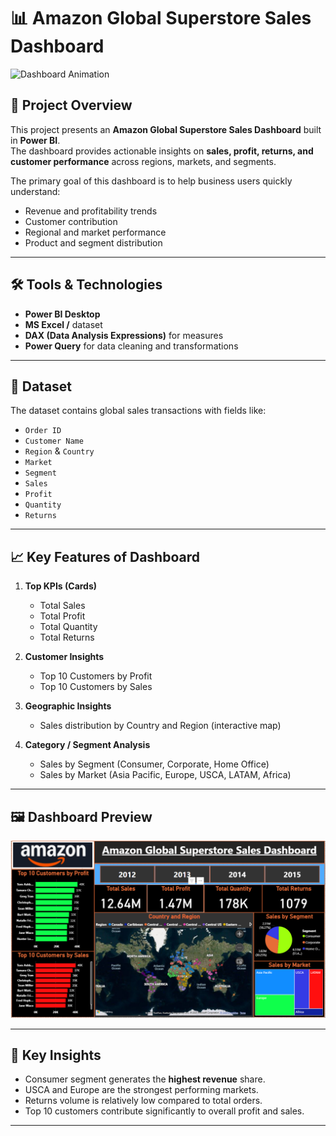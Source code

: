 # 📊 Amazon Global Superstore Sales Dashboard  

![Dashboard Animation](Amazon-Superstore-Sales-Dashboard.gif)  

## 📌 Project Overview  
This project presents an **Amazon Global Superstore Sales Dashboard** built in **Power BI**.  
The dashboard provides actionable insights on **sales, profit, returns, and customer performance** across regions, markets, and segments.  

The primary goal of this dashboard is to help business users quickly understand:  
- Revenue and profitability trends  
- Customer contribution  
- Regional and market performance  
- Product and segment distribution  

---

## 🛠️ Tools & Technologies  
- **Power BI Desktop**  
- **MS Excel /** dataset  
- **DAX (Data Analysis Expressions)** for measures  
- **Power Query** for data cleaning and transformations  

---

## 📂 Dataset  
The dataset contains global sales transactions with fields like:  
- `Order ID`  
- `Customer Name`  
- `Region` & `Country`  
- `Market`  
- `Segment`  
- `Sales`  
- `Profit`  
- `Quantity`  
- `Returns`  

---

## 📈 Key Features of Dashboard  

1. **Top KPIs (Cards)**  
   - Total Sales  
   - Total Profit  
   - Total Quantity  
   - Total Returns  

2. **Customer Insights**  
   - Top 10 Customers by Profit  
   - Top 10 Customers by Sales  

3. **Geographic Insights**  
   - Sales distribution by Country and Region (interactive map)  

4. **Category / Segment Analysis**  
   - Sales by Segment (Consumer, Corporate, Home Office)  
   - Sales by Market (Asia Pacific, Europe, USCA, LATAM, Africa)  

---

## 🖼️ Dashboard Preview  

![Dashboard Screenshot](Amazon-Superstore-Sales-Dashboard.png)  

---

## 🔑 Key Insights  
- Consumer segment generates the **highest revenue** share.  
- USCA and Europe are the strongest performing markets.  
- Returns volume is relatively low compared to total orders.  
- Top 10 customers contribute significantly to overall profit and sales.  

---
 
